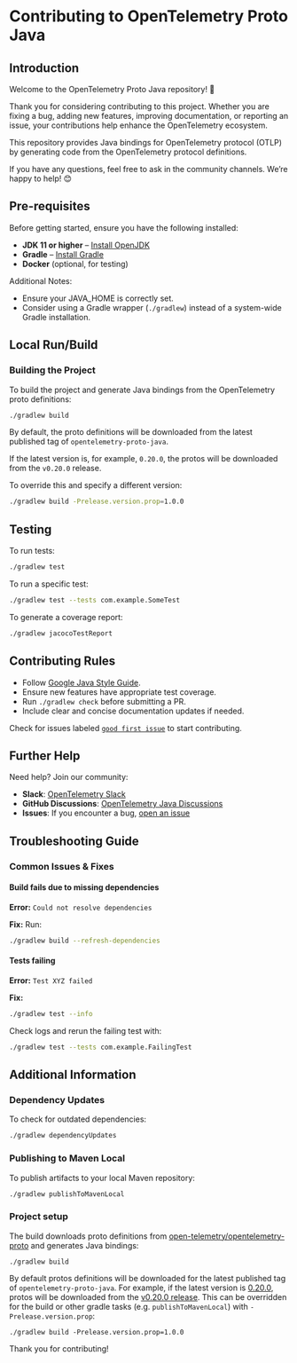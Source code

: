 # Contributing to OpenTelemetry Proto Java

## Introduction

Welcome to the OpenTelemetry Proto Java repository! 🎉

Thank you for considering contributing to this project. Whether you are fixing a bug, adding new features, improving documentation, or reporting an issue, your contributions help enhance the OpenTelemetry ecosystem.

This repository provides Java bindings for OpenTelemetry protocol (OTLP) by generating code from the OpenTelemetry protocol definitions. 

If you have any questions, feel free to ask in the community channels. We’re happy to help! 😊


## Pre-requisites

Before getting started, ensure you have the following installed:

* **JDK 11 or higher** – [Install OpenJDK](https://adoptopenjdk.net/)
* **Gradle** – [Install Gradle](https://gradle.org/install/)
* **Docker** (optional, for testing)

Additional Notes:
* Ensure your JAVA_HOME is correctly set.
* Consider using a Gradle wrapper (`./gradlew`) instead of a system-wide Gradle installation.

## Local Run/Build

### Building the Project

To build the project and generate Java bindings from the OpenTelemetry proto definitions:

```bash
./gradlew build
```

By default, the proto definitions will be downloaded from the latest published tag of `opentelemetry-proto-java`. 

If the latest version is, for example, `0.20.0`, the protos will be downloaded from the `v0.20.0` release.

To override this and specify a different version:

```bash
./gradlew build -Prelease.version.prop=1.0.0
```

## Testing

To run tests:

```bash
./gradlew test
```

To run a specific test:

```bash
./gradlew test --tests com.example.SomeTest
```

To generate a coverage report:

```bash
./gradlew jacocoTestReport
```

## Contributing Rules

- Follow [Google Java Style Guide](https://google.github.io/styleguide/javaguide.html).
- Ensure new features have appropriate test coverage.
- Run `./gradlew check` before submitting a PR.
- Include clear and concise documentation updates if needed.

Check for issues labeled [`good first issue`](https://github.com/open-telemetry/opentelemetry-proto-java/issues?q=is%3Aissue+is%3Aopen+label%3A%22good+first+issue%22) to start contributing.


## Further Help

Need help? Join our community:

- **Slack**: [OpenTelemetry Slack](https://opentelemetry.io/community/)
- **GitHub Discussions**: [OpenTelemetry Java Discussions](https://github.com/open-telemetry/opentelemetry-java/discussions)
- **Issues**: If you encounter a bug, [open an issue](https://github.com/open-telemetry/opentelemetry-proto-java/issues)

## Troubleshooting Guide

### Common Issues & Fixes

#### Build fails due to missing dependencies
**Error:** `Could not resolve dependencies`

**Fix:** Run:
```bash
./gradlew build --refresh-dependencies
```

#### Tests failing
**Error:** `Test XYZ failed`

**Fix:**
```bash
./gradlew test --info
```
Check logs and rerun the failing test with:
```bash
./gradlew test --tests com.example.FailingTest
```


## Additional Information

### Dependency Updates
To check for outdated dependencies:
```bash
./gradlew dependencyUpdates
```

### Publishing to Maven Local
To publish artifacts to your local Maven repository:
```bash
./gradlew publishToMavenLocal
```

### Project setup

The build downloads proto definitions
from [open-telemetry/opentelemetry-proto](https://github.com/open-telemetry/opentelemetry-proto) and
generates Java bindings:

```shell
./gradlew build
```

By default protos definitions will be downloaded for the latest published tag
of `opentelemetry-proto-java`. For example, if the latest version
is [0.20.0](https://github.com/open-telemetry/opentelemetry-proto-java/tree/v0.20.0), protos will be
downloaded from
the [v0.20.0 release](https://github.com/open-telemetry/opentelemetry-proto/releases/tag/v0.20.0).
This can be overridden for the build or other gradle tasks (e.g. `publishToMavenLocal`)
with `-Prelease.version.prop`:

```shell
./gradlew build -Prelease.version.prop=1.0.0
```

Thank you for contributing!
